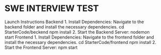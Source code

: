 # SWE INTERVIEW TEST 
Launch Instructions
Backend
    1. Install Dependencies: Navigate to the backend folder and install the necessary dependencies.
        cd StarterCode/beckend
        npm install
    2. Start the Backend Server:
        nodemon start
Frontend
    1. Install Dependencies: Navigate to the frontend folder and install the necessary dependencies.
        cd StarterCode/frontend
        npm install
    2. Start the Frontend Server:
        npm start

